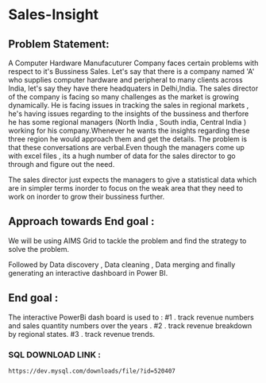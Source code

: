 # Sales-Insight
## Problem Statement:
A Computer Hardware Manufacuturer Company faces certain problems with respect to it's Bussiness Sales.
Let's say that there is a company named 'A' who supplies computer hardware and peripheral to many clients across India, let's say they have there headquaters in Delhi,India. The sales director of the company is facing so many challenges as the market is growing dynamically. He is facing issues in tracking the sales in regional markets , he's having issues regarding to the insights of the bussiness and therfore he has some regional managers (North India , South india, Central India ) working for his company.Whenever he wants the insights regarding these three region he would approach them and get the details. 
The problem is that these conversations are verbal.Even though the managers come up with excel files , its a hugh number of data for the sales director to go through and figure out the need.

The sales director just expects the managers to give a statistical data which are in simpler terms inorder to focus on the weak area that they need to work on inorder to grow their bussiness further.
## Approach towards End goal : 
We will be using AIMS Grid to tackle the problem and find the strategy to solve the problem.

Followed by Data discovery , Data cleaning , Data merging and finally generating an interactive dashboard in Power BI.

## End goal :
The interactive PowerBi dash board is used to : 
#1 . track revenue numbers and sales quantity numbers over the years .
#2 . track revenue breakdown by regional states.
#3 . track revenue trends.
### SQL DOWNLOAD LINK :
```
https://dev.mysql.com/downloads/file/?id=520407
```
